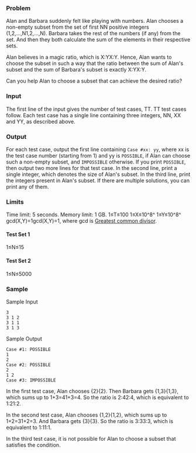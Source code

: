 ### Problem

Alan and Barbara suddenly felt like playing with numbers. Alan chooses a non-empty subset from the set of first NN positive integers (1,2,…,N1,2,…,N). Barbara takes the rest of the numbers (if any) from the set. And then they both calculate the sum of the elements in their respective sets.

Alan believes in a magic ratio, which is X:YX:Y. Hence, Alan wants to choose the subset in such a way that the ratio between the sum of Alan's subset and the sum of Barbara's subset is exactly X:YX:Y.

Can you help Alan to choose a subset that can achieve the desired ratio?

### Input

The first line of the input gives the number of test cases, TT. TT test cases follow.
Each test case has a single line containing three integers, NN, XX and YY, as described above.

### Output

For each test case, output the first line containing `Case #xx: yy`, where xx is the test case number (starting from 1) and yy is `POSSIBLE`, if Alan can choose such a non-empty subset, and `IMPOSSIBLE` otherwise.
If you print `POSSIBLE`, then output two more lines for that test case.
In the second line, print a single integer, which denotes the size of Alan's subset.
In the third line, print the integers present in Alan's subset.
If there are multiple solutions, you can print any of them.

### Limits

Time limit: 5 seconds.
Memory limit: 1 GB.
1≤T≤100
1≤X≤10^8^
1≤Y≤10^8^
gcd(X,Y)=1gcd(X,Y)=1, where gcd is [Greatest common divisor](https://en.wikipedia.org/wiki/Greatest_common_divisor).

#### Test Set 1

1≤N≤15

#### Test Set 2

1≤N≤5000

### Sample

Sample Input

```
3
3 1 2
3 1 1
3 1 3
```

Sample Output

```
Case #1: POSSIBLE
1
2
Case #2: POSSIBLE
2
1 2
Case #3: IMPOSSIBLE
```

In the first test case, Alan chooses {2}{2}. Then Barbara gets {1,3}{1,3}, which sums up to 1+3=41+3=4. So the ratio is 2:42:4, which is equivalent to 1:21:2.

In the second test case, Alan chooses {1,2}{1,2}, which sums up to 1+2=31+2=3. And Barbara gets {3}{3}. So the ratio is 3:33:3, which is equivalent to 1:11:1.

In the third test case, it is not possible for Alan to choose a subset that satisfies the condition.